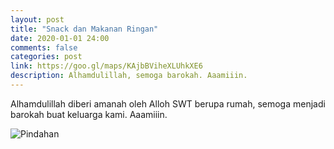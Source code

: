 ```yaml
---
layout: post
title: "Snack dan Makanan Ringan"
date: 2020-01-01 24:00
comments: false
categories: post
link: https://goo.gl/maps/KAjbBViheXLUhkXE6
description: Alhamdulillah, semoga barokah. Aaamiiin.
---
```


Alhamdulillah diberi amanah oleh Alloh SWT berupa rumah, semoga menjadi barokah buat keluarga kami. Aaamiiin.

![Pindahan](/img/greentown3.0.jpg)
